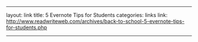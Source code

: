 ---

layout: link
title: 5 Evernote Tips for Students
categories: links
link: http://www.readwriteweb.com/archives/back-to-school-5-evernote-tips-for-students.php

---